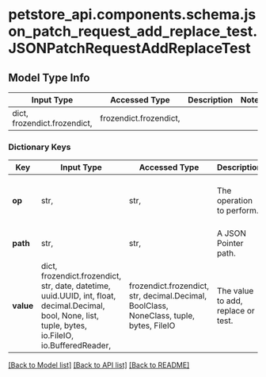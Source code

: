 <a id="JSONPatchRequestAddReplaceTest"></a>
# petstore_api.components.schema.json_patch_request_add_replace_test.JSONPatchRequestAddReplaceTest

## Model Type Info
Input Type | Accessed Type | Description | Notes
------------ | ------------- | ------------- | -------------
dict, frozendict.frozendict,  | frozendict.frozendict,  |  | 

### Dictionary Keys
Key | Input Type | Accessed Type | Description | Notes
------------ | ------------- | ------------- | ------------- | -------------
**op** | str,  | str,  | The operation to perform. | must be one of ["add", "replace", "test", ] 
**path** | str,  | str,  | A JSON Pointer path. | 
**value** | dict, frozendict.frozendict, str, date, datetime, uuid.UUID, int, float, decimal.Decimal, bool, None, list, tuple, bytes, io.FileIO, io.BufferedReader,  | frozendict.frozendict, str, decimal.Decimal, BoolClass, NoneClass, tuple, bytes, FileIO | The value to add, replace or test. | 

[[Back to Model list]](../../../README.md#documentation-for-models) [[Back to API list]](../../../README.md#documentation-for-api-endpoints) [[Back to README]](../../../README.md)

